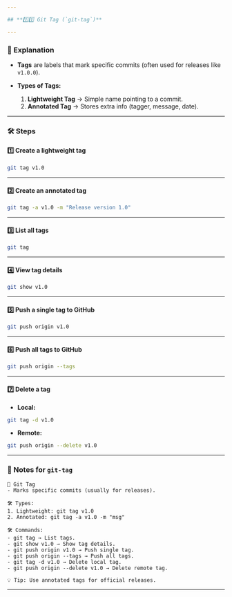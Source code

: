 ```yaml
---

## **1️⃣1️⃣ Git Tag (`git-tag`)**

---
```


### **📖 Explanation**

* **Tags** are labels that mark specific commits (often used for releases like `v1.0.0`).
* **Types of Tags:**

  1. **Lightweight Tag** → Simple name pointing to a commit.
  2. **Annotated Tag** → Stores extra info (tagger, message, date).

---

### **🛠 Steps**

#### **1️⃣ Create a lightweight tag**

```bash
git tag v1.0
```

---

#### **2️⃣ Create an annotated tag**

```bash
git tag -a v1.0 -m "Release version 1.0"
```

---

#### **3️⃣ List all tags**

```bash
git tag
```

---

#### **4️⃣ View tag details**

```bash
git show v1.0
```

---

#### **5️⃣ Push a single tag to GitHub**

```bash
git push origin v1.0
```

---

#### **6️⃣ Push all tags to GitHub**

```bash
git push origin --tags
```

---

#### **7️⃣ Delete a tag**

* **Local:**

```bash
git tag -d v1.0
```

* **Remote:**

```bash
git push origin --delete v1.0
```

---

### **📝 Notes for `git-tag`**

```
📌 Git Tag
- Marks specific commits (usually for releases).

🛠 Types:
1. Lightweight: git tag v1.0
2. Annotated: git tag -a v1.0 -m "msg"

🛠 Commands:
- git tag → List tags.
- git show v1.0 → Show tag details.
- git push origin v1.0 → Push single tag.
- git push origin --tags → Push all tags.
- git tag -d v1.0 → Delete local tag.
- git push origin --delete v1.0 → Delete remote tag.

💡 Tip: Use annotated tags for official releases.
```

---
